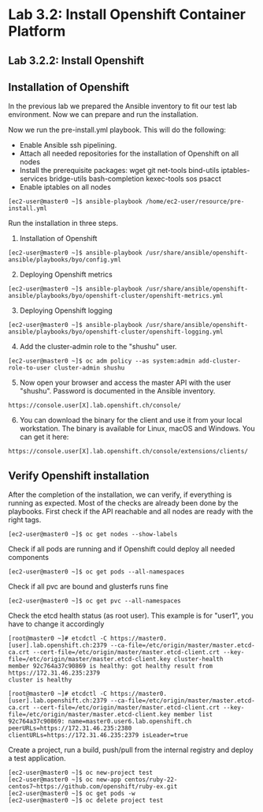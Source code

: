 Lab 3.2: Install Openshift Container Platform
============

Lab 3.2.2:  Install Openshift
-------------
## Installation of Openshift
In the previous lab we prepared the Ansible inventory to fit our test lab environment. Now we can prepare and run the installation.

Now we run the pre-install.yml playbook. This will do the following:
- Enable Ansible ssh pipelining.
- Attach all needed repositories for the installation of Openshift on all nodes
- Install the prerequisite packages: wget git net-tools bind-utils iptables-services bridge-utils bash-completion kexec-tools sos psacct
- Enable iptables on all nodes 
```
[ec2-user@master0 ~]$ ansible-playbook /home/ec2-user/resource/pre-install.yml
```

Run the installation in three steps. 
1. Installation of Openshift
```
[ec2-user@master0 ~]$ ansible-playbook /usr/share/ansible/openshift-ansible/playbooks/byo/config.yml
```
2. Deploying Openshift metrics
```
[ec2-user@master0 ~]$ ansible-playbook /usr/share/ansible/openshift-ansible/playbooks/byo/openshift-cluster/openshift-metrics.yml

```
3. Deploying Openshift logging
```
[ec2-user@master0 ~]$ ansible-playbook /usr/share/ansible/openshift-ansible/playbooks/byo/openshift-cluster/openshift-logging.yml
```

4. Add the cluster-admin role to the "shushu" user.
```
[ec2-user@master0 ~]$ oc adm policy --as system:admin add-cluster-role-to-user cluster-admin shushu
```

5. Now open your browser and access the master API with the user "shushu". Password is documented in the Ansible inventory.
```
https://console.user[X].lab.openshift.ch/console/
```

6. You can download the binary for the client and use it from your local workstation. The binary is available for Linux, macOS and Windows. You can get it here:
```
https://console.user[X].lab.openshift.ch/console/extensions/clients/
```


## Verify Openshift installation
After the completion of the installation, we can verify, if everything is running as expected. Most of the checks are already been done by the playbooks.
First check if the API reachable and all nodes are ready with the right tags.
```
[ec2-user@master0 ~]$ oc get nodes --show-labels
```

Check if all pods are running and if Openshift could deploy all needed components
```
[ec2-user@master0 ~]$ oc get pods --all-namespaces
```

Check if all pvc are bound and glusterfs runs fine
```
[ec2-user@master0 ~]$ oc get pvc --all-namespaces
```

Check the etcd health status (as root user). This example is for "user1", you have to change it accordingly
```
[root@master0 ~]# etcdctl -C https://master0.[user].lab.openshift.ch:2379 --ca-file=/etc/origin/master/master.etcd-ca.crt --cert-file=/etc/origin/master/master.etcd-client.crt --key-file=/etc/origin/master/master.etcd-client.key cluster-health
member 92c764a37c90869 is healthy: got healthy result from https://172.31.46.235:2379
cluster is healthy

[root@master0 ~]# etcdctl -C https://master0.[user].lab.openshift.ch:2379 --ca-file=/etc/origin/master/master.etcd-ca.crt --cert-file=/etc/origin/master/master.etcd-client.crt --key-file=/etc/origin/master/master.etcd-client.key member list
92c764a37c90869: name=master0.user6.lab.openshift.ch peerURLs=https://172.31.46.235:2380 clientURLs=https://172.31.46.235:2379 isLeader=true
```

Create a project, run a build, push/pull from the internal registry and deploy a test application.
```
[ec2-user@master0 ~]$ oc new-project test
[ec2-user@master0 ~]$ oc new-app centos/ruby-22-centos7~https://github.com/openshift/ruby-ex.git
[ec2-user@master0 ~]$ oc get pods -w
[ec2-user@master0 ~]$ oc delete project test
```
